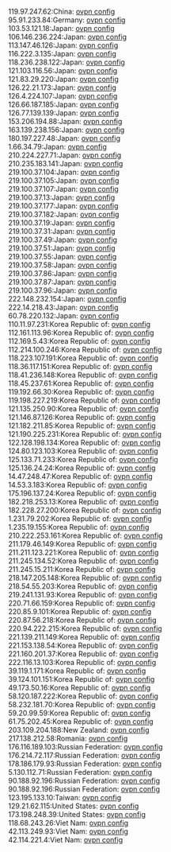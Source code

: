 119.97.247.62:China: [ovpn config](vpn/119_97_247_62.ovpn)  
95.91.233.84:Germany: [ovpn config](vpn/95_91_233_84.ovpn)  
103.53.121.18:Japan: [ovpn config](vpn/103_53_121_18.ovpn)  
106.146.236.224:Japan: [ovpn config](vpn/106_146_236_224.ovpn)  
113.147.46.126:Japan: [ovpn config](vpn/113_147_46_126.ovpn)  
116.222.3.135:Japan: [ovpn config](vpn/116_222_3_135.ovpn)  
118.236.238.122:Japan: [ovpn config](vpn/118_236_238_122.ovpn)  
121.103.116.56:Japan: [ovpn config](vpn/121_103_116_56.ovpn)  
121.83.29.220:Japan: [ovpn config](vpn/121_83_29_220.ovpn)  
126.22.21.173:Japan: [ovpn config](vpn/126_22_21_173.ovpn)  
126.4.224.107:Japan: [ovpn config](vpn/126_4_224_107.ovpn)  
126.66.187.185:Japan: [ovpn config](vpn/126_66_187_185.ovpn)  
126.77.139.139:Japan: [ovpn config](vpn/126_77_139_139.ovpn)  
153.206.194.88:Japan: [ovpn config](vpn/153_206_194_88.ovpn)  
163.139.238.156:Japan: [ovpn config](vpn/163_139_238_156.ovpn)  
180.197.227.48:Japan: [ovpn config](vpn/180_197_227_48.ovpn)  
1.66.34.79:Japan: [ovpn config](vpn/1_66_34_79.ovpn)  
210.224.227.71:Japan: [ovpn config](vpn/210_224_227_71.ovpn)  
210.235.183.141:Japan: [ovpn config](vpn/210_235_183_141.ovpn)  
219.100.37.104:Japan: [ovpn config](vpn/219_100_37_104.ovpn)  
219.100.37.105:Japan: [ovpn config](vpn/219_100_37_105.ovpn)  
219.100.37.107:Japan: [ovpn config](vpn/219_100_37_107.ovpn)  
219.100.37.13:Japan: [ovpn config](vpn/219_100_37_13.ovpn)  
219.100.37.177:Japan: [ovpn config](vpn/219_100_37_177.ovpn)  
219.100.37.182:Japan: [ovpn config](vpn/219_100_37_182.ovpn)  
219.100.37.19:Japan: [ovpn config](vpn/219_100_37_19.ovpn)  
219.100.37.31:Japan: [ovpn config](vpn/219_100_37_31.ovpn)  
219.100.37.49:Japan: [ovpn config](vpn/219_100_37_49.ovpn)  
219.100.37.51:Japan: [ovpn config](vpn/219_100_37_51.ovpn)  
219.100.37.55:Japan: [ovpn config](vpn/219_100_37_55.ovpn)  
219.100.37.58:Japan: [ovpn config](vpn/219_100_37_58.ovpn)  
219.100.37.86:Japan: [ovpn config](vpn/219_100_37_86.ovpn)  
219.100.37.87:Japan: [ovpn config](vpn/219_100_37_87.ovpn)  
219.100.37.96:Japan: [ovpn config](vpn/219_100_37_96.ovpn)  
222.148.232.154:Japan: [ovpn config](vpn/222_148_232_154.ovpn)  
222.14.218.43:Japan: [ovpn config](vpn/222_14_218_43.ovpn)  
60.78.220.132:Japan: [ovpn config](vpn/60_78_220_132.ovpn)  
110.11.97.231:Korea Republic of: [ovpn config](vpn/110_11_97_231.ovpn)  
112.161.113.96:Korea Republic of: [ovpn config](vpn/112_161_113_96.ovpn)  
112.169.5.43:Korea Republic of: [ovpn config](vpn/112_169_5_43.ovpn)  
112.214.100.246:Korea Republic of: [ovpn config](vpn/112_214_100_246.ovpn)  
118.223.107.191:Korea Republic of: [ovpn config](vpn/118_223_107_191.ovpn)  
118.36.117.151:Korea Republic of: [ovpn config](vpn/118_36_117_151.ovpn)  
118.41.236.148:Korea Republic of: [ovpn config](vpn/118_41_236_148.ovpn)  
118.45.237.61:Korea Republic of: [ovpn config](vpn/118_45_237_61.ovpn)  
119.192.66.30:Korea Republic of: [ovpn config](vpn/119_192_66_30.ovpn)  
119.198.227.219:Korea Republic of: [ovpn config](vpn/119_198_227_219.ovpn)  
121.135.250.90:Korea Republic of: [ovpn config](vpn/121_135_250_90.ovpn)  
121.146.87.126:Korea Republic of: [ovpn config](vpn/121_146_87_126.ovpn)  
121.182.211.85:Korea Republic of: [ovpn config](vpn/121_182_211_85.ovpn)  
121.190.225.231:Korea Republic of: [ovpn config](vpn/121_190_225_231.ovpn)  
122.128.198.134:Korea Republic of: [ovpn config](vpn/122_128_198_134.ovpn)  
124.80.123.103:Korea Republic of: [ovpn config](vpn/124_80_123_103.ovpn)  
125.133.71.233:Korea Republic of: [ovpn config](vpn/125_133_71_233.ovpn)  
125.136.24.24:Korea Republic of: [ovpn config](vpn/125_136_24_24.ovpn)  
14.47.248.47:Korea Republic of: [ovpn config](vpn/14_47_248_47.ovpn)  
14.53.3.183:Korea Republic of: [ovpn config](vpn/14_53_3_183.ovpn)  
175.196.137.24:Korea Republic of: [ovpn config](vpn/175_196_137_24.ovpn)  
182.218.253.13:Korea Republic of: [ovpn config](vpn/182_218_253_13.ovpn)  
182.228.27.200:Korea Republic of: [ovpn config](vpn/182_228_27_200.ovpn)  
1.231.79.202:Korea Republic of: [ovpn config](vpn/1_231_79_202.ovpn)  
1.235.19.155:Korea Republic of: [ovpn config](vpn/1_235_19_155.ovpn)  
210.222.253.161:Korea Republic of: [ovpn config](vpn/210_222_253_161.ovpn)  
211.179.46.149:Korea Republic of: [ovpn config](vpn/211_179_46_149.ovpn)  
211.211.123.221:Korea Republic of: [ovpn config](vpn/211_211_123_221.ovpn)  
211.245.134.52:Korea Republic of: [ovpn config](vpn/211_245_134_52.ovpn)  
211.245.15.211:Korea Republic of: [ovpn config](vpn/211_245_15_211.ovpn)  
218.147.205.148:Korea Republic of: [ovpn config](vpn/218_147_205_148.ovpn)  
218.54.55.203:Korea Republic of: [ovpn config](vpn/218_54_55_203.ovpn)  
219.241.131.93:Korea Republic of: [ovpn config](vpn/219_241_131_93.ovpn)  
220.71.66.159:Korea Republic of: [ovpn config](vpn/220_71_66_159.ovpn)  
220.85.9.101:Korea Republic of: [ovpn config](vpn/220_85_9_101.ovpn)  
220.87.56.218:Korea Republic of: [ovpn config](vpn/220_87_56_218.ovpn)  
220.94.222.215:Korea Republic of: [ovpn config](vpn/220_94_222_215.ovpn)  
221.139.211.149:Korea Republic of: [ovpn config](vpn/221_139_211_149.ovpn)  
221.153.138.54:Korea Republic of: [ovpn config](vpn/221_153_138_54.ovpn)  
221.160.201.37:Korea Republic of: [ovpn config](vpn/221_160_201_37.ovpn)  
222.116.13.103:Korea Republic of: [ovpn config](vpn/222_116_13_103.ovpn)  
39.119.1.171:Korea Republic of: [ovpn config](vpn/39_119_1_171.ovpn)  
39.124.101.151:Korea Republic of: [ovpn config](vpn/39_124_101_151.ovpn)  
49.173.50.16:Korea Republic of: [ovpn config](vpn/49_173_50_16.ovpn)  
58.120.187.222:Korea Republic of: [ovpn config](vpn/58_120_187_222.ovpn)  
58.232.181.70:Korea Republic of: [ovpn config](vpn/58_232_181_70.ovpn)  
59.20.99.59:Korea Republic of: [ovpn config](vpn/59_20_99_59.ovpn)  
61.75.202.45:Korea Republic of: [ovpn config](vpn/61_75_202_45.ovpn)  
203.109.204.188:New Zealand: [ovpn config](vpn/203_109_204_188.ovpn)  
217.138.212.58:Romania: [ovpn config](vpn/217_138_212_58.ovpn)  
176.116.189.103:Russian Federation: [ovpn config](vpn/176_116_189_103.ovpn)  
176.214.72.117:Russian Federation: [ovpn config](vpn/176_214_72_117.ovpn)  
178.186.179.93:Russian Federation: [ovpn config](vpn/178_186_179_93.ovpn)  
5.130.112.71:Russian Federation: [ovpn config](vpn/5_130_112_71.ovpn)  
90.188.92.196:Russian Federation: [ovpn config](vpn/90_188_92_196.ovpn)  
90.188.92.196:Russian Federation: [ovpn config](vpn/90_188_92_196.ovpn)  
123.195.133.10:Taiwan: [ovpn config](vpn/123_195_133_10.ovpn)  
129.21.62.115:United States: [ovpn config](vpn/129_21_62_115.ovpn)  
173.198.248.39:United States: [ovpn config](vpn/173_198_248_39.ovpn)  
118.68.243.26:Viet Nam: [ovpn config](vpn/118_68_243_26.ovpn)  
42.113.249.93:Viet Nam: [ovpn config](vpn/42_113_249_93.ovpn)  
42.114.221.4:Viet Nam: [ovpn config](vpn/42_114_221_4.ovpn)  
